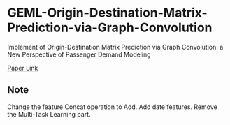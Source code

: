 # GEML-Origin-Destination-Matrix-Prediction-via-Graph-Convolution
Implement of Origin-Destination Matrix Prediction via Graph Convolution: a New Perspective of Passenger Demand Modeling

[Paper Link](https://dl.acm.org/doi/pdf/10.1145/3292500.3330877)

## Note
Change the feature Concat operation to Add.
Add date features.
Remove the Multi-Task Learning part.
